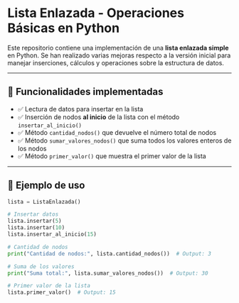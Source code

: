 # Lista Enlazada - Operaciones Básicas en Python

Este repositorio contiene una implementación de una **lista enlazada simple** en Python. Se han realizado varias mejoras respecto a la versión inicial para manejar inserciones, cálculos y operaciones sobre la estructura de datos.

---

## 🚀 Funcionalidades implementadas

- ✅ Lectura de datos para insertar en la lista
- ✅ Inserción de nodos **al inicio** de la lista con el método `insertar_al_inicio()`
- ✅ Método `cantidad_nodos()` que devuelve el número total de nodos
- ✅ Método `sumar_valores_nodos()` que suma todos los valores enteros de los nodos
- ✅ Método `primer_valor()` que muestra el primer valor de la lista

---

## 🧪 Ejemplo de uso

```python
lista = ListaEnlazada()

# Insertar datos
lista.insertar(5)
lista.insertar(10)
lista.insertar_al_inicio(15)

# Cantidad de nodos
print("Cantidad de nodos:", lista.cantidad_nodos())  # Output: 3

# Suma de los valores
print("Suma total:", lista.sumar_valores_nodos())  # Output: 30

# Primer valor de la lista
lista.primer_valor()  # Output: 15